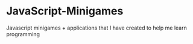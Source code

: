 # JavaScript-Minigames
Javascript minigames + applications that I have created to help me learn programming

